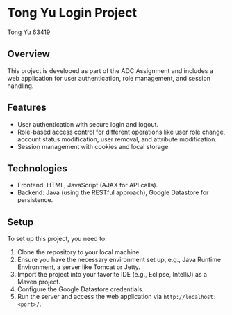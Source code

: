 # Tong Yu Login Project
Tong Yu 63419

## Overview

This project is developed as part of the ADC Assignment and includes a web application for user authentication, role management, and session handling.

## Features

- User authentication with secure login and logout.
- Role-based access control for different operations like user role change, account status modification, user removal, and attribute modification.
- Session management with cookies and local storage.

## Technologies

- Frontend: HTML, JavaScript (AJAX for API calls).
- Backend: Java (using the RESTful approach), Google Datastore for persistence.

## Setup

To set up this project, you need to:

1. Clone the repository to your local machine.
2. Ensure you have the necessary environment set up, e.g., Java Runtime Environment, a server like Tomcat or Jetty.
3. Import the project into your favorite IDE (e.g., Eclipse, IntelliJ) as a Maven project.
4. Configure the Google Datastore credentials.
5. Run the server and access the web application via `http://localhost:<port>/`.
